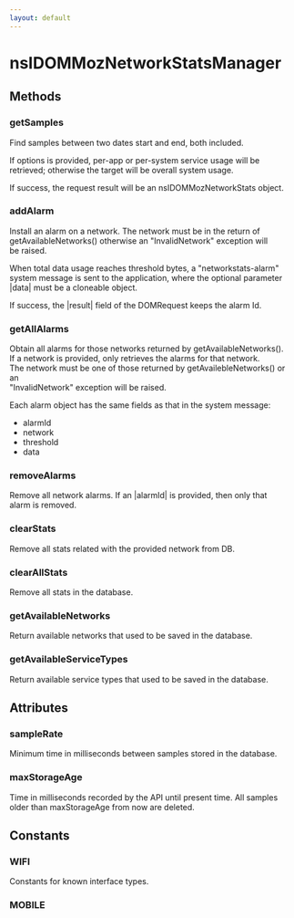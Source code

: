 ```yaml
---
layout: default
---
```


# nsIDOMMozNetworkStatsManager #

## Methods ##

### getSamples ###
  
Find samples between two dates start and end, both included.  
  
If options is provided, per-app or per-system service usage will be  
retrieved; otherwise the target will be overall system usage.  
  
If success, the request result will be an nsIDOMMozNetworkStats object.  
  

### addAlarm ###
  
Install an alarm on a network. The network must be in the return of  
getAvailableNetworks() otherwise an "InvalidNetwork" exception will  
be raised.  
  
When total data usage reaches threshold bytes, a "networkstats-alarm"  
system message is sent to the application, where the optional parameter  
|data| must be a cloneable object.  
  
If success, the |result| field of the DOMRequest keeps the alarm Id.  
  

### getAllAlarms ###
  
Obtain all alarms for those networks returned by getAvailableNetworks().  
If a network is provided, only retrieves the alarms for that network.  
The network must be one of those returned by getAvailebleNetworks() or an  
"InvalidNetwork" exception will be raised.  
  
Each alarm object has the same fields as that in the system message:  
 - alarmId  
 - network  
 - threshold  
 - data  
  

### removeAlarms ###
  
Remove all network alarms. If an |alarmId| is provided, then only that  
alarm is removed.  
  

### clearStats ###
  
Remove all stats related with the provided network from DB.  
  

### clearAllStats ###
  
Remove all stats in the database.  
  

### getAvailableNetworks ###
  
Return available networks that used to be saved in the database.  
  

### getAvailableServiceTypes ###
  
Return available service types that used to be saved in the database.  
  

## Attributes ##

### sampleRate ###
  
Minimum time in milliseconds between samples stored in the database.  
  

### maxStorageAge ###
  
Time in milliseconds recorded by the API until present time. All samples  
older than maxStorageAge from now are deleted.  
  

## Constants ##

### WIFI ###
  
Constants for known interface types.  
  

### MOBILE ###
